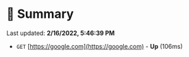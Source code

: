 # 📖 Summary
Last updated: **2/16/2022, 5:46:39 PM**

- `GET` [https://google.com](https://google.com) - **Up** (106ms)
